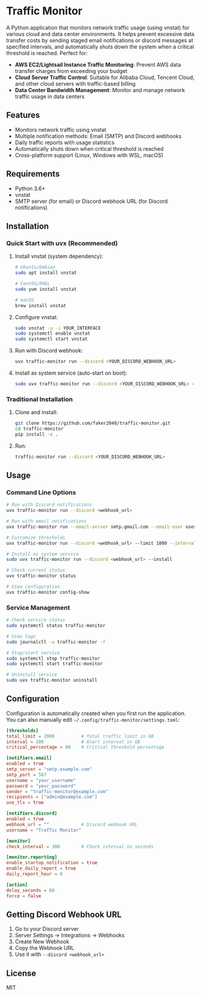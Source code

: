 # Traffic Monitor

A Python application that monitors network traffic usage (using vnstat) for various cloud and data center environments. It helps prevent excessive data transfer costs by sending staged email notifications or discord messages at specified intervals, and automatically shuts down the system when a critical threshold is reached. Perfect for:

- **AWS EC2/Lightsail Instance Traffic Monitoring**: Prevent AWS data transfer charges from exceeding your budget
- **Cloud Server Traffic Control**: Suitable for Alibaba Cloud, Tencent Cloud, and other cloud servers with traffic-based billing
- **Data Center Bandwidth Management**: Monitor and manage network traffic usage in data centers


## Features

- Monitors network traffic using vnstat
- Multiple notification methods: Email (SMTP) and Discord webhooks
- Daily traffic reports with usage statistics
- Automatically shuts down when critical threshold is reached
- Cross-platform support (Linux, Windows with WSL, macOS)

## Requirements

- Python 3.6+
- vnstat
- SMTP server (for email) or Discord webhook URL (for Discord notifications)

## Installation

### Quick Start with uvx (Recommended)

1. Install vnstat (system dependency):
   ```bash
   # Ubuntu/Debian
   sudo apt install vnstat
   
   # CentOS/RHEL
   sudo yum install vnstat
   
   # macOS
   brew install vnstat
   ```

2. Configure vnstat:
   ```bash
   sudo vnstat -u -i YOUR_INTERFACE
   sudo systemctl enable vnstat
   sudo systemctl start vnstat
   ```

3. Run with Discord webhook:
   ```bash
   uvx traffic-monitor run --discord <YOUR_DISCORD_WEBHOOK_URL>
   ```

4. Install as system service (auto-start on boot):
   ```bash
   sudo uvx traffic-monitor run --discord <YOUR_DISCORD_WEBHOOK_URL> --install
   ```

### Traditional Installation

1. Clone and install:
   ```bash
   git clone https://github.com/faker2048/traffic-monitor.git
   cd traffic-monitor
   pip install -e .
   ```

2. Run:
   ```bash
   traffic-monitor run --discord <YOUR_DISCORD_WEBHOOK_URL>
   ```

## Usage

### Command Line Options

```bash
# Run with Discord notifications
uvx traffic-monitor run --discord <webhook_url>

# Run with email notifications
uvx traffic-monitor run --email-server smtp.gmail.com --email-user user@gmail.com --email-pass password

# Customize thresholds
uvx traffic-monitor run --discord <webhook_url> --limit 1000 --interval 50 --critical 85

# Install as system service
sudo uvx traffic-monitor run --discord <webhook_url> --install

# Check current status
uvx traffic-monitor status

# View configuration
uvx traffic-monitor config-show
```

### Service Management

```bash
# Check service status
sudo systemctl status traffic-monitor

# View logs
sudo journalctl -u traffic-monitor -f

# Stop/start service
sudo systemctl stop traffic-monitor
sudo systemctl start traffic-monitor

# Uninstall service
sudo uvx traffic-monitor uninstall
```

## Configuration

Configuration is automatically created when you first run the application. You can also manually edit `~/.config/traffic-monitor/settings.toml`:

```toml
[thresholds]
total_limit = 2000          # Total traffic limit in GB
interval = 100              # Alert interval in GB
critical_percentage = 90    # Critical threshold percentage

[notifiers.email]
enabled = true
smtp_server = "smtp.example.com"
smtp_port = 587
username = "your_username"
password = "your_password"
sender = "traffic-monitor@example.com"
recipients = ["admin@example.com"]
use_tls = true

[notifiers.discord]
enabled = true
webhook_url = ""            # Discord webhook URL
username = "Traffic Monitor"

[monitor]
check_interval = 300        # Check interval in seconds

[monitor.reporting]
enable_startup_notification = true
enable_daily_report = true
daily_report_hour = 8

[action]
delay_seconds = 60
force = false
```

## Getting Discord Webhook URL

1. Go to your Discord server
2. Server Settings → Integrations → Webhooks
3. Create New Webhook
4. Copy the Webhook URL
5. Use it with `--discord <webhook_url>`

## License

MIT 
